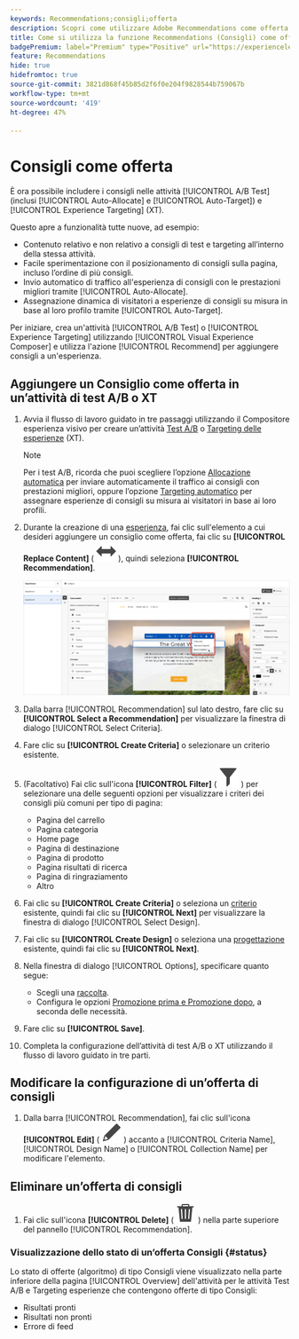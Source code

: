 ```yaml
---
keywords: Recommendations;consigli;offerta
description: Scopri come utilizzare Adobe Recommendations come offerta all’interno di test A/B (tra cui Allocazione automatica e Targeting automatico) e attività di Experience Targeting (XT).
title: Come si utilizza la funzione Recommendations (Consigli) come offerta in altri tipi di attività?
badgePremium: label="Premium" type="Positive" url="https://experienceleague.adobe.com/docs/target/using/introduction/intro.html?lang=en#premium newtab=true" tooltip="Scopri cosa è incluso in Target Premium."
feature: Recommendations
hide: true
hidefromtoc: true
source-git-commit: 3821d868f45b85d2f6f0e204f9828544b759067b
workflow-type: tm+mt
source-wordcount: '419'
ht-degree: 47%

---
```


# Consigli come offerta

È ora possibile includere i consigli nelle attività [!UICONTROL A/B Test] (inclusi [!UICONTROL Auto-Allocate] e [!UICONTROL Auto-Target]) e [!UICONTROL Experience Targeting] (XT).

Questo apre a funzionalità tutte nuove, ad esempio:

* Contenuto relativo e non relativo a consigli di test e targeting all’interno della stessa attività.
* Facile sperimentazione con il posizionamento di consigli sulla pagina, incluso l’ordine di più consigli.
* Invio automatico di traffico all&#39;esperienza di consigli con le prestazioni migliori tramite [!UICONTROL Auto-Allocate].
* Assegnazione dinamica di visitatori a esperienze di consigli su misura in base al loro profilo tramite [!UICONTROL Auto-Target].

Per iniziare, crea un&#39;attività [!UICONTROL A/B Test] o [!UICONTROL Experience Targeting] utilizzando [!UICONTROL Visual Experience Composer] e utilizza l&#39;azione [!UICONTROL Recommend] per aggiungere consigli a un&#39;esperienza.

## Aggiungere un Consiglio come offerta in un’attività di test A/B o XT

1. Avvia il flusso di lavoro guidato in tre passaggi utilizzando il Compositore esperienza visivo per creare un’attività [Test A/B](/help/main/c-activities/t-test-ab/t-test-create-ab/test-create-ab.md) o [Targeting delle esperienze](/help/main/c-activities/t-experience-target/t-xt-create/xt-create.md) (XT).

   >[!NOTE]
   >
   >Per i test A/B, ricorda che puoi scegliere l’opzione [Allocazione automatica](/help/main/c-activities/automated-traffic-allocation/automated-traffic-allocation.md) per inviare automaticamente il traffico ai consigli con prestazioni migliori, oppure l’opzione [Targeting automatico](/help/main/c-activities/auto-target/auto-target-to-optimize.md) per assegnare esperienze di consigli su misura ai visitatori in base ai loro profili.

1. Durante la creazione di una [esperienza](/help/main/c-experiences/c-visual-experience-composer/viztarget-options.md), fai clic sull&#39;elemento a cui desideri aggiungere un consiglio come offerta, fai clic su **[!UICONTROL Replace Content]** ( ![icona Sostituisci contenuto](/help/main/assets/icons/Switch.svg) ), quindi seleziona **[!UICONTROL Recommendation]**.

   ![Inserire un Consiglio come offerta](/help/main/c-recommendations/t-create-recs-activity/assets/recs-as-offer.png)

1. Dalla barra [!UICONTROL Recommendation] sul lato destro, fare clic su **[!UICONTROL Select a Recommendation]** per visualizzare la finestra di dialogo [!UICONTROL Select Criteria].

1. Fare clic su **[!UICONTROL Create Criteria]** o selezionare un criterio esistente.

1. (Facoltativo) Fai clic sull&#39;icona **[!UICONTROL Filter]** ( ![icona Filtro](/help/main/assets/icons/Filter.svg) ) per selezionare una delle seguenti opzioni per visualizzare i criteri dei consigli più comuni per tipo di pagina:

   * Pagina del carrello
   * Pagina categoria
   * Home page
   * Pagina di destinazione
   * Pagina di prodotto
   * Pagina risultati di ricerca
   * Pagina di ringraziamento
   * Altro

1. Fai clic su **[!UICONTROL Create Criteria]** o seleziona un [criterio](/help/main/c-recommendations/c-algorithms/algorithms.md) esistente, quindi fai clic su **[!UICONTROL Next]** per visualizzare la finestra di dialogo [!UICONTROL Select Design].

1. Fai clic su **[!UICONTROL Create Design]** o seleziona una [progettazione](/help/main/c-recommendations/c-design-overview/design-overview.md) esistente, quindi fai clic su **[!UICONTROL  Next]**.

1. Nella finestra di dialogo [!UICONTROL Options], specificare quanto segue:

   * Scegli una [raccolta](/help/main/c-recommendations/c-products/collections.md).
   * Configura le opzioni [Promozione prima e Promozione dopo](/help/main/c-recommendations/t-create-recs-activity/adding-promotions.md), a seconda delle necessità.

1. Fare clic su **[!UICONTROL Save]**.
1. Completa la configurazione dell’attività di test A/B o XT utilizzando il flusso di lavoro guidato in tre parti.

## Modificare la configurazione di un’offerta di consigli

1. Dalla barra [!UICONTROL Recommendation], fai clic sull&#39;icona **[!UICONTROL Edit]** ( ![icona Modifica](/help/main/assets/icons/Edit.svg) ) accanto a [!UICONTROL Criteria Name], [!UICONTROL Design Name] o [!UICONTROL Collection Name] per modificare l&#39;elemento.

## Eliminare un’offerta di consigli

1. Fai clic sull&#39;icona **[!UICONTROL Delete]** ( ![icona Elimina](/help/main/assets/icons/Delete.svg) ) nella parte superiore del pannello [!UICONTROL Recommendation].

### Visualizzazione dello stato di un’offerta Consigli {#status}

Lo stato di offerte (algoritmo) di tipo Consigli viene visualizzato nella parte inferiore della pagina [!UICONTROL Overview] dell&#39;attività per le attività Test A/B e Targeting esperienze che contengono offerte di tipo Consigli:

* Risultati pronti
* Risultati non pronti
* Errore di feed
